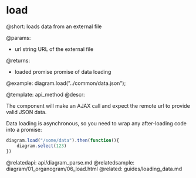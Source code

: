 load
=============


@short:
	loads data from an external file

@params:

- url			string		URL of the external file

@returns:

- loaded	promise		promise of data loading

@example:
diagram.load("../common/data.json");


@template:	api_method
@descr:

The component will make an AJAX call and expect the remote url to provide valid JSON data.

Data loading is asynchronous, so you need to wrap any after-loading code into a promise:

~~~js
diagram.load("/some/data").then(function(){
	diagram.select(123)
})
~~~

@relatedapi:
	api/diagram_parse.md
@relatedsample:
	diagram/01_organogram/06_load.html
@related:
guides/loading_data.md